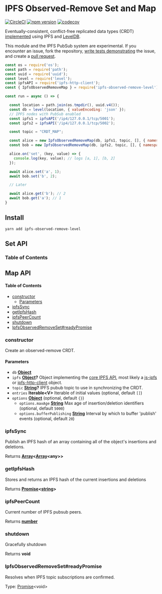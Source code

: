 # IPFS Observed-Remove Set and Map

[![CircleCI](https://circleci.com/gh/wehriam/ipfs-observed-remove-level.svg?style=svg)](https://circleci.com/gh/wehriam/ipfs-observed-remove-level) [![npm version](https://badge.fury.io/js/ipfs-observed-remove-level.svg)](http://badge.fury.io/js/ipfs-observed-remove-level) [![codecov](https://codecov.io/gh/wehriam/ipfs-observed-remove-level/branch/master/graph/badge.svg)](https://codecov.io/gh/wehriam/ipfs-observed-remove-level)

Eventually-consistent, conflict-free replicated data types (CRDT) [implemented](https://github.com/wehriam/ipfs-observed-remove-level/blob/master/src/index.js) using IPFS and [LevelDB](https://www.npmjs.com/package/level).

This module and the IPFS PubSub system are experimental. If you encounter an issue, fork the repository, [write tests demonstrating](https://github.com/wehriam/ipfs-observed-remove-level/tree/master/tests) the issue, and create a [pull request](https://github.com/wehriam/ipfs-observed-remove-level).

```js
const os = require('os');
const path = require('path');
const uuid = require('uuid');
const level = require('level');
const ipfsAPI = require('ipfs-http-client');
const { IpfsObservedRemoveMap } = require('ipfs-observed-remove-level');

const run = async () => {

  const location = path.join(os.tmpdir(), uuid.v4());
  const db = level(location, { valueEncoding: 'json' });
  // IPFS nodes with PubSub enabled
  const ipfs1 = ipfsAPI('/ip4/127.0.0.1/tcp/5001'); 
  const ipfs2 = ipfsAPI('/ip4/127.0.0.1/tcp/5002');

  const topic = "CRDT_MAP";

  const alice = new IpfsObservedRemoveMap(db, ipfs1, topic, [], { namespace:'alice' });
  const bob = new IpfsObservedRemoveMap(db, ipfs2, topic, [], { namespace:'bob' });

  alice.on('set', (key, value) => {
    console.log(key, value); // logs [a, 1], [b, 2]
  });

  await alice.set('a', 1);
  await bob.set('b', 2);

  // Later

  await alice.get('b'); // 2
  await bob.get('a'); // 1
}
```

## Install

`yarn add ipfs-observed-remove-level`

## Set API

<!-- Generated by documentation.js. Update this documentation by updating the source code. -->

### Table of Contents

## Map API

<!-- Generated by documentation.js. Update this documentation by updating the source code. -->

#### Table of Contents

-   [constructor](#constructor)
    -   [Parameters](#parameters)
-   [ipfsSync](#ipfssync)
-   [getIpfsHash](#getipfshash)
-   [ipfsPeerCount](#ipfspeercount)
-   [shutdown](#shutdown)
-   [IpfsObservedRemoveSet#readyPromise](#ipfsobservedremovesetreadypromise)

### constructor

Create an observed-remove CRDT.

#### Parameters

-   `db` **[Object](https://developer.mozilla.org/docs/Web/JavaScript/Reference/Global_Objects/Object)** 
-   `ipfs` **[Object](https://developer.mozilla.org/docs/Web/JavaScript/Reference/Global_Objects/Object)?** Object implementing the [core IPFS API](https://github.com/ipfs/interface-ipfs-core#api), most likely a [js-ipfs](https://github.com/ipfs/js-ipfs) or [ipfs-http-client](https://github.com/ipfs/js-ipfs-http-client) object.
-   `topic` **[String](https://developer.mozilla.org/docs/Web/JavaScript/Reference/Global_Objects/String)?** IPFS pubub topic to use in synchronizing the CRDT.
-   `entries` **Iterable&lt;V>** Iterable of initial values (optional, default `[]`)
-   `options` **[Object](https://developer.mozilla.org/docs/Web/JavaScript/Reference/Global_Objects/Object)**  (optional, default `{}`)
    -   `options.maxAge` **[String](https://developer.mozilla.org/docs/Web/JavaScript/Reference/Global_Objects/String)** Max age of insertion/deletion identifiers (optional, default `5000`)
    -   `options.bufferPublishing` **[String](https://developer.mozilla.org/docs/Web/JavaScript/Reference/Global_Objects/String)** Interval by which to buffer 'publish' events (optional, default `20`)

### ipfsSync

Publish an IPFS hash of an array containing all of the object's insertions and deletions.

Returns **[Array](https://developer.mozilla.org/docs/Web/JavaScript/Reference/Global_Objects/Array)&lt;[Array](https://developer.mozilla.org/docs/Web/JavaScript/Reference/Global_Objects/Array)&lt;any>>** 

### getIpfsHash

Stores and returns an IPFS hash of the current insertions and deletions

Returns **[Promise](https://developer.mozilla.org/docs/Web/JavaScript/Reference/Global_Objects/Promise)&lt;[string](https://developer.mozilla.org/docs/Web/JavaScript/Reference/Global_Objects/String)>** 

### ipfsPeerCount

Current number of IPFS pubsub peers.

Returns **[number](https://developer.mozilla.org/docs/Web/JavaScript/Reference/Global_Objects/Number)** 

### shutdown

Gracefully shutdown

Returns **void** 

### IpfsObservedRemoveSet#readyPromise

Resolves when IPFS topic subscriptions are confirmed.

Type: [Promise](https://developer.mozilla.org/docs/Web/JavaScript/Reference/Global_Objects/Promise)&lt;void>
